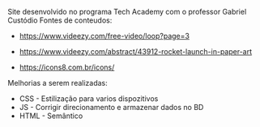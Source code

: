 Site desenvolvido no programa Tech Academy com o professor Gabriel Custódio
Fontes de conteudos: 
- https://www.videezy.com/free-video/loop?page=3
- https://www.videezy.com/abstract/43912-rocket-launch-in-paper-art

- https://icons8.com.br/icons/

Melhorias a serem realizadas:
* CSS - Estilização para varios dispozitivos
* JS - Corrigir direcionamento e armazenar dados no BD
* HTML - Semântico 
